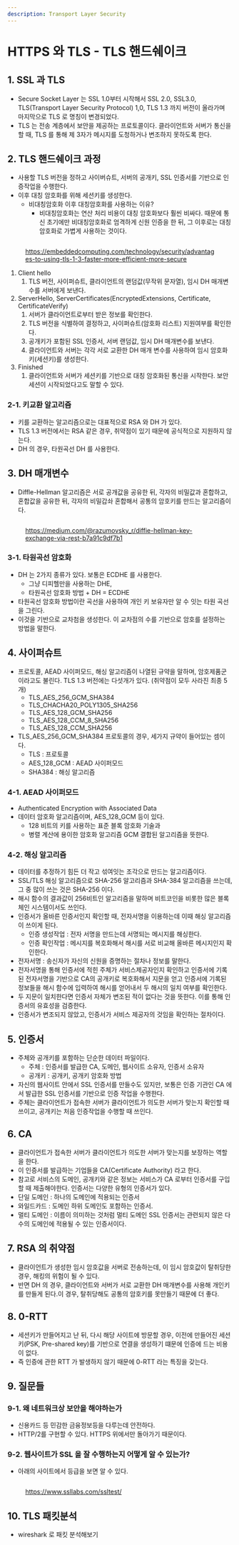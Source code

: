 ```yaml
---
description: Transport Layer Security
---
```


# HTTPS 와 TLS - TLS 핸드쉐이크

## 1. SSL 과 TLS&#x20;

* Secure Socket Layer 는 SSL 1.0부터 시작해서 SSL 2.0, SSL3.0, TLS(Transport Layer Security Protocol) 1,0, TLS 1.3 까지 버전이 올라가며 마지막으로 TLS 로 명칭이 변경되었다.&#x20;
* TLS 는 전송 계층에서 보안을 제공하는 프로토콜이다. 클라이언트와 서버가 통신을 할 때, TLS 를 통해 제 3자가 메시지를 도청하거나 변조하지 못하도록 한다.&#x20;

## 2. TLS 핸드쉐이크 과정&#x20;

* 사용할 TLS 버전을 정하고 사이버슈트, 서버의 공개키, SSL 인증서를 기반으로 인증작업을 수행한다.&#x20;
* 이후 대칭 암호화를 위해 세션키를 생성한다.&#x20;
  * 비대칭암호화 이후 대칭암호화를 사용하는 이유? &#x20;
    * 비대칭암호화는 연산 처리 비용이 대칭 암호화보다 훨씬 비싸다. 때문에 통신 초기에만 비대칭암호화로 엄격하게 신원 인증을 한 뒤, 그 이후로는 대칭 암호화로 가볍게 사용하는 것이다.&#x20;

<figure><img src="../../.gitbook/assets/image (67).png" alt=""><figcaption><p><a href="https://embeddedcomputing.com/technology/security/advantages-to-using-tls-1-3-faster-more-efficient-more-secure">https://embeddedcomputing.com/technology/security/advantages-to-using-tls-1-3-faster-more-efficient-more-secure</a></p></figcaption></figure>

1. Client hello
   1. TLS 버전, 사이퍼슈트, 클라이언트의 랜덤값(무작위 문자열), 임시 DH 매개변수를 서버에게 보낸다.&#x20;
2. ServerHello, ServerCertificates(EncryptedExtensions, Certificate, CertificateVerify)&#x20;
   1. 서버가 클라이언트로부터 받은 정보를 확인한다.&#x20;
   2. TLS 버전을 식별하여 결정하고, 사이퍼슈트(암호화 리스트) 지원여부를 확인한다.&#x20;
   3. 공개키가 포함된 SSL 인증서, 서버 랜덤값, 임시 DH 매개변수를 보낸다.&#x20;
   4. 클라이언트와 서버는 각각 서로 교환한 DH 매개 변수를 사용하여 임시 암호화 키(세션키)를 생성한다.&#x20;
3. Finished
   1. 클라이언트와 서버가 세션키를 기반으로 대칭 암호화된 통신을 시작한다. 보안 세션이 시작되었다고도 말할 수 있다.&#x20;

### 2-1. 키교환 알고리즘&#x20;

* 키를 교환하는 알고리즘으로는 대표적으로 RSA 와 DH 가 있다.&#x20;
* TLS 1.3 버전에서는 RSA 같은 경우, 취약점이 있기 때문에 공식적으로 지원하지 않는다.&#x20;
* DH 의 경우, 타원곡선 DH 를 사용한다. &#x20;

## 3. DH 매개변수&#x20;

* Diffle-Hellman 알고리즘은 서로 공개값을 공유한 뒤, 각자의 비밀값과 혼합하고, 혼합값을 공유한 뒤, 각자의 비밀갑솨 혼합해서 공통의 암호키를 만드는 알고리즘이다.&#x20;

<figure><img src="../../.gitbook/assets/image (10).png" alt=""><figcaption><p><a href="https://medium.com/@razumovsky_r/diffie-hellman-key-exchange-via-rest-b7a91c9df7b1">https://medium.com/@razumovsky_r/diffie-hellman-key-exchange-via-rest-b7a91c9df7b1</a></p></figcaption></figure>

### 3-1. 타원곡선 암호화&#x20;

* DH 는 2가지 종류가 있다. 보통은 ECDHE 를 사용한다.
  * 그냥 디피헬만을 사용하는 DHE,&#x20;
  * 타원곡선 암호화 방법 + DH = ECDHE &#x20;
* 타원곡선 암호화 방법이란 곡선을 사용하여 개인 키 보유자만 알 수 잇는 타원 곡선을 그린다.&#x20;
* 이것을 기반으로 교차첨을 생성한다. 이 교차점의 수를 기반으로 암호를 설정하는 방법을 말한다.&#x20;

## 4. 사이퍼슈트

* 프로토콜, AEAD 사이퍼모드, 해싱 알고리즘이 나열된 규약을 말하며, 암호제품군이라고도 불린다. TLS 1.3 버전에는 다섯개가 있다. (취약점이 모두 사라진 최종 5개)&#x20;
  * TLS\_AES\_256\_GCM\_SHA384
  * TLS\_CHACHA20\_POLY1305\_SHA256
  * TLS\_AES\_128\_GCM\_SHA256
  * TLS\_AES\_128\_CCM\_8\_SHA256
  * TLS\_AES\_128\_CCM\_SHA256
* TLS\_AES\_256\_GCM\_SHA384 프로토콜의 경우, 세가지 규약이 들어있는 셈이다.&#x20;
  * TLS : 프로토콜&#x20;
  * AES\_128\_GCM : AEAD 사이퍼모드&#x20;
  * SHA384 : 해싱 알고리즘

### 4-1. AEAD 사이퍼모드&#x20;

* Authenticated Encryption with Associated Data&#x20;
* 데이터 암호화 알고리즘이며, AES\_128\_GCM 등이 있다.&#x20;
  * 128 비트의 키를 사용하는 표준 블록 암호화 기술과&#x20;
  * 병렬 계산에 용이한 암호화 알고리즘 GCM 결합된 알고리즘을 뜻한다.&#x20;

### 4-2. 해싱 알고리즘&#x20;

* 데이터를 추정하기 힘든 더 작고 섞여잇는 조각으로 만드는 알고리즘이다.&#x20;
* SSL/TLS 해싱 알고리즘으로 SHA-256 알고리즘과 SHA-384 알고리즘을 쓰는데, 그 중 많이 쓰는 것은 SHA-256 이다.&#x20;
* 해시 함수의 결과값이 256비트인 알고리즘을 말하며 비트코인을 비롯한 많은 블록체인 시스템이서도 쓰인다.&#x20;
* 인증서가 올바른 인증서인지 확인할 때, 전자서명을 이용하는데 이때 해싱 알고리즘이 쓰이게 된다.&#x20;
  * 인증 생성작업 : 전자 서명을 만드는데 서명되는 메시지를 해싱한다.&#x20;
  * 인증 확인작업 : 메시지를 복호화해서 해시를 서로 비교해 올바른 메시지인지 확인한다.&#x20;
* 전자서명 : 송신자가 자신의 신원을 증명하는 절차나 정보를 말한다.  &#x20;
* 전자서명을 통해 인증서에 적힌 주체가 서비스제공자인지 확인하고 인증서에 기록된 전자서명을 기반으로 CA의 공개키로 복호화해서 지문을 얻고 인증서에 기록된 정보들을 해시 함수에 입력하여 해시를 얻어내서 두 해시의 일치 여부를 확인한다.&#x20;
* 두 지문이 일치한다면 인증서 자체가 변조된 적이 없다는 것을 뜻한다. 이를 통해 인증서의 유효성을 검증한다.&#x20;
* 인증서가 변조되지 않았고, 인증서가 서비스 제공자의 것임을 확인하는 절차이다.&#x20;

## 5. 인증서&#x20;

* 주체와 공개키를 포함하는 단순한 데이터 파일이다.&#x20;
  * 주체 : 인증서를 발급한 CA, 도메인, 웹사이트 소유자, 인증서 소유자
  * 공개키 : 공개키, 공개키 암호화 방법&#x20;
* 자신의 웹사이트 안에서 SSL 인증서를 만들수도 있지만, 보통은 인증 기관인 CA 에서 발급한 SSL 인증서를 기반으로 인증 작업을 수행한다.&#x20;
* 주체는 클라이언트가 접속한 서버가 클라이언트가 의도한 서버가 맞는지 확인할 때 쓰이고, 공개키는 처음 인증작업을 수행할 때 쓰인다.&#x20;

## 6. CA&#x20;

* 클라이언트가 접속한 서버가 클라이언트가 의도한 서버가 맞는지를 보장하는 역할을 한다.&#x20;
* 이 인증서를 발급하는 기업들을 CA(Certificate Authority) 라고 한다.&#x20;
* 참고로 서비스의 도메인, 공개키와 같은 정보는 서비스가 CA 로부터 인증서를 구입할 때 제출해야한다. 인증서는 다양한 유형의 인증서가 있다.&#x20;
* 단일 도메인 : 하나의 도메인에 적용되는 인증서&#x20;
* 와일드카드 : 도메인 하위 도메인도 포함하는 인증서.&#x20;
* 멀티 도메인 : 이름이 의미하는 것처럼 멀티 도메인 SSL 인증서는 관련되지 않은 다수의 도메인에 적용될 수 있는 인증서이다.&#x20;

## 7. RSA 의 취약점

* 클라이언트가 생성한 임시 암호값을 서버로 전송하는데, 이 임시 암호값이 탈취당한 경우, 해킹의 위험이 될 수 있다. &#x20;
* 반면 DH 의 경우, 클라이언트와 서버가 서로 교환한 DH 매개변수를 사용해 개인키를 만들게 된다.이 경우, 탈취당해도 공통의 암호키를 못만들기 때문에 더 좋다.&#x20;

## 8. 0-RTT

* 세션키가 만들어지고 난 뒤, 다시 해당 사이트에 방문할 경우, 이전에 만들어진 세션키(PSK, Pre-shared key)를 기반으로 연결을 생성하기 떄문에 인증에 드는 비용이 없다.&#x20;
* 즉 인증에 관한 RTT 가 발생하지 않기 때문에 0-RTT 라는 특징을 갖는다.&#x20;

## 9. 질문들&#x20;

### 9-1. 왜 네트워크상 보안을 해야하는가

* 신용카드 등 민감한 금융정보등을 다루는데 안전하다.&#x20;
* HTTP/2를 구현할 수 있다. HTTPS 위에서만 돌아가기 때문이다.&#x20;

### 9-2. 웹사이트가 SSL 을 잘 수행하는지 어떻게 알 수 있는가?&#x20;

* 아래의 사이트에서 등급을 보면 알 수 있다.&#x20;

<figure><img src="../../.gitbook/assets/image (51) (4).png" alt=""><figcaption><p><a href="https://www.ssllabs.com/ssltest/">https://www.ssllabs.com/ssltest/</a></p></figcaption></figure>

## 10. TLS 패킷분석

* wireshark 로 패킷 분석해보기&#x20;

<figure><img src="../../.gitbook/assets/image (69).png" alt=""><figcaption></figcaption></figure>
